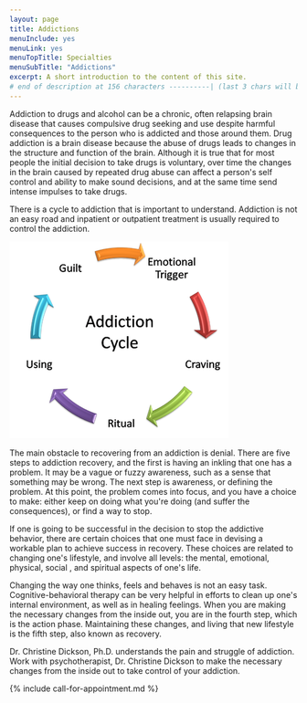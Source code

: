 ```yaml
---
layout: page
title: Addictions
menuInclude: yes
menuLink: yes
menuTopTitle: Specialties
menuSubTitle: "Addictions"
excerpt: A short introduction to the content of this site.
# end of description at 156 characters ----------| (last 3 chars will be replaced by '...' on overflow)
---
```


Addiction to drugs and alcohol can be a chronic, often relapsing brain disease that causes compulsive drug seeking and use despite harmful consequences to the person who is addicted and those around them. Drug addiction is a brain disease because the abuse of drugs leads to changes in the structure and function of the brain. Although it is true that for most people the initial decision to take drugs is voluntary, over time the changes in the brain caused by repeated drug abuse can affect a person's self control and ability to make sound decisions, and at the same time send intense impulses to take drugs.

There is a cycle to addiction that is important to understand. Addiction is not an easy road and inpatient or outpatient treatment is usually required to control the addiction.

![Addiction](/images/addiction.png)

The main obstacle to recovering from an addiction is denial. There are five steps to addiction recovery, and the first is having an inkling that one has a problem. It may be a vague or fuzzy awareness, such as a sense that something may be wrong. The next step is awareness, or defining the problem. At this point, the problem comes into focus, and you have a choice to make: either keep on doing what you're doing (and suffer the consequences), or find a way to stop. 

If one is going to be successful in the decision to stop the addictive behavior, there are certain choices that one must face in devising a workable plan to achieve success in recovery. These choices are related to changing one's lifestyle, and involve all levels: the mental, emotional, physical, social , and spiritual aspects of one's life.

Changing the way one thinks, feels and behaves is not an easy task. Cognitive-behavioral therapy can be very helpful in efforts to clean up one's internal environment, as well as in healing feelings. When you are making the necessary changes from the inside out, you are in the fourth step, which is the action phase. Maintaining these changes, and living that new lifestyle is the fifth step, also known as recovery.

Dr. Christine Dickson, Ph.D. understands the pain and struggle of addiction. Work with psychotherapist,
Dr. Christine Dickson to make the necessary changes from the inside out to take control of your addiction. 

{% include call-for-appointment.md %}
